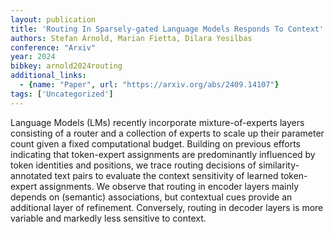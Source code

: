 ```yaml
---
layout: publication
title: 'Routing In Sparsely-gated Language Models Responds To Context'
authors: Stefan Arnold, Marian Fietta, Dilara Yesilbas
conference: "Arxiv"
year: 2024
bibkey: arnold2024routing
additional_links:
  - {name: "Paper", url: "https://arxiv.org/abs/2409.14107"}
tags: ['Uncategorized']
---
```

Language Models (LMs) recently incorporate mixture-of-experts layers
consisting of a router and a collection of experts to scale up their parameter
count given a fixed computational budget. Building on previous efforts
indicating that token-expert assignments are predominantly influenced by token
identities and positions, we trace routing decisions of similarity-annotated
text pairs to evaluate the context sensitivity of learned token-expert
assignments. We observe that routing in encoder layers mainly depends on
(semantic) associations, but contextual cues provide an additional layer of
refinement. Conversely, routing in decoder layers is more variable and markedly
less sensitive to context.
